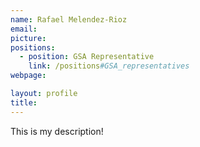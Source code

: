 ```yaml
---
name: Rafael Melendez-Rioz
email: 
picture: 
positions:
  - position: GSA Representative
    link: /positions#GSA_representatives
webpage: 

layout: profile
title:
---
```


This is my description!


